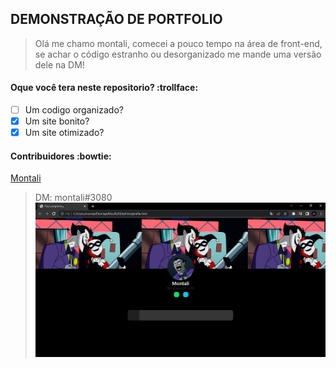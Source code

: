 ## DEMONSTRAÇÃO DE PORTFOLIO
>  Olá me chamo montali, comecei a pouco tempo na área de front-end, se achar o código estranho ou desorganizado me mande uma versão dele na DM!

#### Oque você tera neste repositorio? :trollface:
- [ ] Um codigo organizado?
- [x] Um site bonito?
- [x] Um site otimizado?

#### Contribuidores :bowtie:
 [Montali](https://github.com/mnlyx/) 
> DM: montali#3080
![This is an image](html/cap.png)
